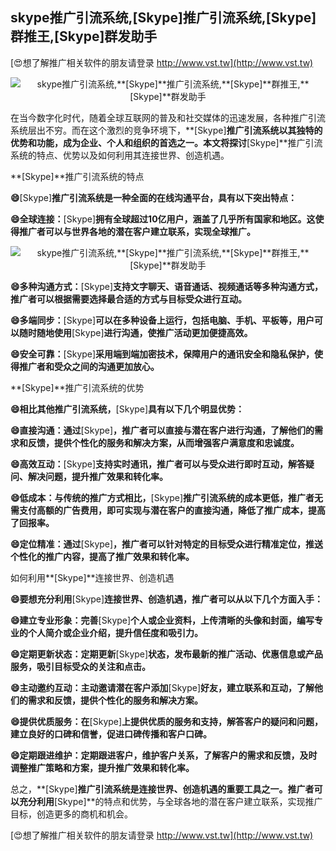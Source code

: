 ## **skype推广引流系统,**[Skype]**推广引流系统,**[Skype]**群推王,**[Skype]**群发助手**

[😍想了解推广相关软件的朋友请登录 http://www.vst.tw](http://www.vst.tw)

 <center><img src="https://vst.tw/MP4/tuiguang/png/5.png" alt="skype推广引流系统,**[Skype]**推广引流系统,**[Skype]**群推王,**[Skype]**群发助手"></center>

在当今数字化时代，随着全球互联网的普及和社交媒体的迅速发展，各种推广引流系统层出不穷。而在这个激烈的竞争环境下，**[Skype]**推广引流系统以其独特的优势和功能，成为企业、个人和组织的首选之一。本文将探讨**[Skype]**推广引流系统的特点、优势以及如何利用其连接世界、创造机遇。

**[Skype]**推广引流系统的特点

**😄**[Skype]**推广引流系统是一种全面的在线沟通平台，具有以下突出特点：**

**😄全球连接：**[Skype]**拥有全球超过10亿用户，涵盖了几乎所有国家和地区。这使得推广者可以与世界各地的潜在客户建立联系，实现全球推广。**

 <center><img src="https://vst.tw/MP4/tuiguang/png/1.png" alt="skype推广引流系统,**[Skype]**推广引流系统,**[Skype]**群推王,**[Skype]**群发助手"></center>

**😄多种沟通方式：**[Skype]**支持文字聊天、语音通话、视频通话等多种沟通方式，推广者可以根据需要选择最合适的方式与目标受众进行互动。**

**😄多端同步：**[Skype]**可以在多种设备上运行，包括电脑、手机、平板等，用户可以随时随地使用**[Skype]**进行沟通，使推广活动更加便捷高效。**

**😄安全可靠：**[Skype]**采用端到端加密技术，保障用户的通讯安全和隐私保护，使得推广者和受众之间的沟通更加放心。**

**[Skype]**推广引流系统的优势

**😄相比其他推广引流系统，**[Skype]**具有以下几个明显优势：**

**😄直接沟通：通过**[Skype]**，推广者可以直接与潜在客户进行沟通，了解他们的需求和反馈，提供个性化的服务和解决方案，从而增强客户满意度和忠诚度。**

**😄高效互动：**[Skype]**支持实时通讯，推广者可以与受众进行即时互动，解答疑问、解决问题，提升推广效果和转化率。**

**😄低成本：与传统的推广方式相比，**[Skype]**推广引流系统的成本更低，推广者无需支付高额的广告费用，即可实现与潜在客户的直接沟通，降低了推广成本，提高了回报率。**

**😄定位精准：通过**[Skype]**，推广者可以针对特定的目标受众进行精准定位，推送个性化的推广内容，提高了推广效果和转化率。**

如何利用**[Skype]**连接世界、创造机遇

**😄要想充分利用**[Skype]**连接世界、创造机遇，推广者可以从以下几个方面入手：**

**😄建立专业形象：完善**[Skype]**个人或企业资料，上传清晰的头像和封面，编写专业的个人简介或企业介绍，提升信任度和吸引力。**

**😄定期更新状态：定期更新**[Skype]**状态，发布最新的推广活动、优惠信息或产品服务，吸引目标受众的关注和点击。**

**😄主动邀约互动：主动邀请潜在客户添加**[Skype]**好友，建立联系和互动，了解他们的需求和反馈，提供个性化的服务和解决方案。**

**😄提供优质服务：在**[Skype]**上提供优质的服务和支持，解答客户的疑问和问题，建立良好的口碑和信誉，促进口碑传播和客户口碑。**

**😄定期跟进维护：定期跟进客户，维护客户关系，了解客户的需求和反馈，及时调整推广策略和方案，提升推广效果和转化率。**

总之，**[Skype]**推广引流系统是连接世界、创造机遇的重要工具之一。推广者可以充分利用**[Skype]**的特点和优势，与全球各地的潜在客户建立联系，实现推广目标，创造更多的商机和机会。

[😍想了解推广相关软件的朋友请登录 http://www.vst.tw](http://www.vst.tw)



